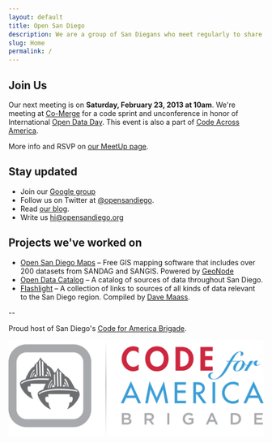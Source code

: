 ```yaml
---
layout: default
title: Open San Diego
description: We are a group of San Diegans who meet regularly to share knowledge and collaborate on projects to make our city a better place to live.
slug: Home
permalink: /
---
```


## Join Us

Our next meeting is on **Saturday, February 23, 2013 at 10am**. We're meeting at [Co-Merge](http://www.co-merge.com) for a code sprint and unconference in honor of International [Open Data Day](http://opendataday.org). This event is also a part of [Code Across America](http://brigade.codeforamerica.org/pages/codeacross).

More info and RSVP on [our MeetUp page](http://www.meetup.com/cfabrigade/San-Diego-CA/878642/).

## Stay updated

* Join our [Google group](http://groups.google.com/group/opensandiego/)
* Follow us on Twitter at [@opensandiego](http://twitter.com/opensandiego).
* Read [our blog](http://blog.opensandiego.org).
* Write us hi@opensandiego.org

## Projects we've worked on

* [Open San Diego Maps](http://maps.opensandiego.org) – Free GIS mapping software that includes over 200 datasets from SANDAG and SANGIS. Powered by [GeoNode](http://geonode.org)
* [Open Data Catalog](http://catalog.opensandiego.org) – A catalog of sources of data throughout San Diego. 
* [Flashlight](http://flashlight.opensandiego.org) – A collection of links to sources of all kinds of data relevant to the San Diego region. Compiled by [Dave Maass](https://twitter.com/DaveMaass).

--

Proud host of San Diego's [Code for America Brigade](http://brigade.codeforamerica.org).

[![Code for America Brigade Logo](/img/CfA_Brigade_logo.png)](http://brigade.codeforamerica.org)